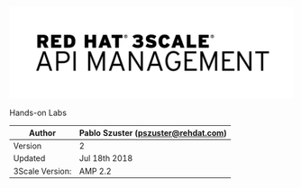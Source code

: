 ![](/assets/Logo_RH_3scale-APIManagement_RGB_black.png)

Hands-on Labs

| Author | Pablo Szuster \(pszuster@rehdat.com\) |
| --- | --- |
| Version | 2 |
| Updated | Jul 18th 2018 |
| 3Scale Version: | AMP 2.2 |



